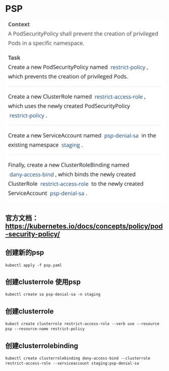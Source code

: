 # PSP

![8](../images/8.png)
## 官方文档：https://kubernetes.io/docs/concepts/policy/pod-security-policy/

## 创建新的psp

```shell
kubectl apply -f psp.yaml
```

## 创建clusterrole 使用psp

```shell
kubectl create sa psp-denial-sa -n staging
```

## 创建clusterrole
```shell
kubect create clusterrole restrict-access-role --verb use --resource psp --resource-name restrict-policy
```

## 创建clusterrolebinding
```shell
kubectl create clusterrolebinding dany-access-bind --clusterrole restrict-access-role --serviceaccount staging:psp-denial-sa
```

